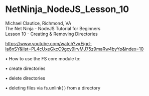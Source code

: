# NetNinja_NodeJS_Lesson_10
Michael Clautice, Richmond, VA<br>
The Net Ninja - NodeJS Tutorial for Beginners<br> 
Lesson 10 - Creating & Removing Directories

https://www.youtube.com/watch?v=Ejgd-la6nSY&list=PL4cUxeGkcC9gcy9lrvMJ75z9maRw4byYp&index=10
 
• How to use the FS core module to:

• create directories

• delete directories

• deleting files via fs.unlink( ) from a directory
